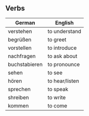 ## Verbs

German  | English  
------------- | ------------- 
verstehen  | to understand
begrüßen | to greet
vorstellen | to introduce
nachfragen | to ask about
buchstabieren | to pronounce
sehen | to see
hören | to hear/listen
sprechen | to speak
shreiben | to write
kommen | to come
